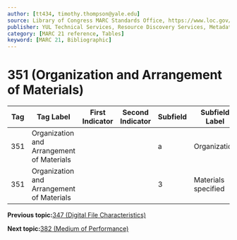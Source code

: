 ```yaml
---
author: [tt434, timothy.thompson@yale.edu]
source: Library of Congress MARC Standards Office, https://www.loc.gov/marc/bibliographic/bd351.html
publisher: YUL Technical Services, Resource Discovery Services, Metadata Services Unit
category: [MARC 21 reference, Tables]
keyword: [MARC 21, Bibliographic]
---
```


# 351 \(Organization and Arrangement of Materials\)

|Tag|Tag Label|First Indicator|Second Indicator|Subfield|Subfield Label|Repeatable|
|---|---------|---------------|----------------|--------|--------------|----------|
|351|Organization and Arrangement of Materials| | |a|Organization|F|
|351|Organization and Arrangement of Materials| | |3|Materials specified|F|

**Previous topic:**[347 \(Digital File Characteristics\)](../tables/347_bib_table.md)

**Next topic:**[382 \(Medium of Performance\)](../tables/382_bib_table.md)

